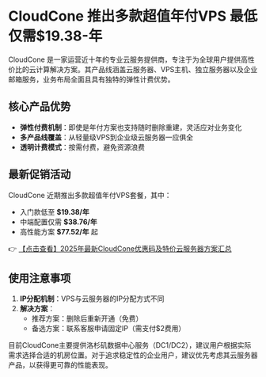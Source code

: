# CloudCone 推出多款超值年付VPS 最低仅需$19.38-年

CloudCone 是一家运营近十年的专业云服务提供商，专注于为全球用户提供高性价比的云计算解决方案。其产品线涵盖云服务器、VPS主机、独立服务器以及企业邮箱服务，业务布局全面且具有独特的弹性计费优势。

## 核心产品优势

- **弹性付费机制**：即使是年付方案也支持随时删除重建，灵活应对业务变化
- **多产品线覆盖**：从轻量级VPS到企业级云服务器一应俱全
- **透明计费模式**：按需付费，避免资源浪费

## 最新促销活动

CloudCone 近期推出多款超值年付VPS套餐，其中：

- 入门款低至 **$19.38/年**
- 中端配置仅需 **$38.76/年**
- 高性能方案 **$77.52/年** 起

👉 [【点击查看】2025年最新CloudCone优惠码及特价云服务器方案汇总](https://bit.ly/Cloudcone)

## 使用注意事项

1. **IP分配机制**：VPS与云服务器的IP分配方式不同
2. **解决方案**：
   - 推荐方案：删除后重新开通（免费）
   - 备选方案：联系客服申请固定IP（需支付$2费用）

目前CloudCone主要提供洛杉矶数据中心服务（DC1/DC2），建议用户根据实际需求选择合适的机房位置。对于追求稳定性的企业用户，建议优先考虑其云服务器产品，以获得更可靠的性能表现。